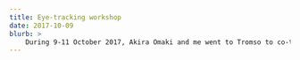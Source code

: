 ```yaml
---
title: Eye-tracking workshop
date: 2017-10-09
blurb: >
	During 9-11 October 2017, Akira Omaki and me went to Tromso to co-teach a course on reading and visual-world eye-tracking methods. Students learned and gained practical expertise in the running of eye-tracking experiments, and by the end of the course submitted proposals to design their own eye-tracking studies [[link]](https://site.uit.no/acqva/lingphil-course-in-eye-tracking-at-uit-october-9-11/)
---
```



